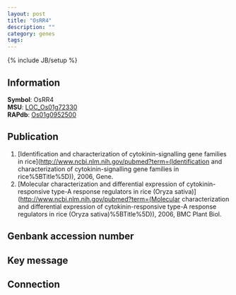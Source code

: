 ```yaml
---
layout: post
title: "OsRR4"
description: ""
category: genes
tags: 
---
```

{% include JB/setup %}

## Information
__Symbol__: OsRR4  
__MSU__: [LOC_Os01g72330](http://rice.plantbiology.msu.edu/cgi-bin/ORF_infopage.cgi?orf=LOC_Os01g72330)  
__RAPdb__: [Os01g0952500](http://rapdb.dna.affrc.go.jp/viewer/gbrowse_details/irgsp1?name=Os01g0952500)  

## Publication
1. [Identification and characterization of cytokinin-signalling gene families in rice](http://www.ncbi.nlm.nih.gov/pubmed?term=(Identification and characterization of cytokinin-signalling gene families in rice%5BTitle%5D)), 2006, Gene.
2. [Molecular characterization and differential expression of cytokinin-responsive type-A response regulators in rice (Oryza sativa)](http://www.ncbi.nlm.nih.gov/pubmed?term=(Molecular characterization and differential expression of cytokinin-responsive type-A response regulators in rice (Oryza sativa)%5BTitle%5D)), 2006, BMC Plant Biol.

## Genbank accession number

## Key message

## Connection


